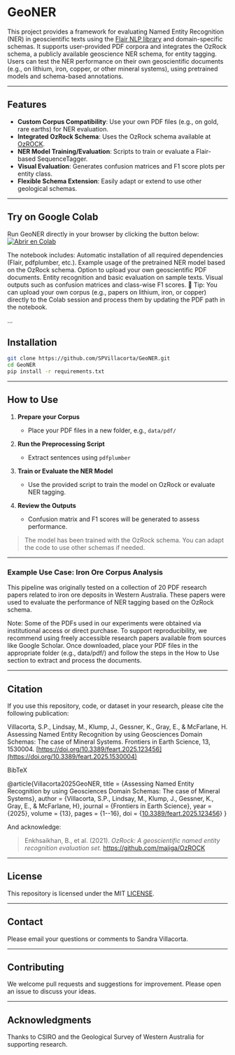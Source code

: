# GeoNER
This project provides a framework for evaluating Named Entity Recognition (NER) in geoscientific texts using the [Flair NLP library](https://github.com/flairNLP/flair) and domain-specific schemas. It supports user-provided PDF corpora and integrates the OzRock schema, a publicly available geoscience NER schema, for entity tagging.
Users can test the NER performance on their own geoscientific documents (e.g., on lithium, iron, copper, or other mineral systems), using pretrained models and schema-based annotations.

---

## Features

- **Custom Corpus Compatibility**: Use your own PDF files (e.g., on gold, rare earths) for NER evaluation.
- **Integrated OzRock Schema**: Uses the OzRock schema available at [OzROCK](https://github.com/majiga/OzROCK).
- **NER Model Training/Evaluation**: Scripts to train or evaluate a Flair-based SequenceTagger.
- **Visual Evaluation**: Generates confusion matrices and F1 score plots per entity class.
- **Flexible Schema Extension**: Easily adapt or extend to use other geological schemas.

---

## Try on Google Colab
Run GeoNER directly in your browser by clicking the button below:
[![Abrir en Colab](https://colab.research.google.com/assets/colab-badge.svg)](https://colab.research.google.com/github/SPVillacorta/GeoNER/blob/main/GeoNER_colab.ipynb)

The notebook includes:
Automatic installation of all required dependencies (Flair, pdfplumber, etc.).
Example usage of the pretrained NER model based on the OzRock schema.
Option to upload your own geoscientific PDF documents.
Entity recognition and basic evaluation on sample texts.
Visual outputs such as confusion matrices and class-wise F1 scores.
📁 Tip: You can upload your own corpus (e.g., papers on lithium, iron, or copper) directly to the Colab session and process them by updating the PDF path in the notebook.

...

## Installation

```bash
git clone https://github.com/SPVillacorta/GeoNER.git
cd GeoNER
pip install -r requirements.txt
```

---

## How to Use

1. **Prepare your Corpus**
   - Place your PDF files in a new folder, e.g., `data/pdf/`

2. **Run the Preprocessing Script**
   - Extract sentences using `pdfplumber`

3. **Train or Evaluate the NER Model**
   - Use the provided script to train the model on OzRock or evaluate NER tagging.

4. **Review the Outputs**
   - Confusion matrix and F1 scores will be generated to assess performance.

> The model has been trained with the OzRock schema. You can adapt the code to use other schemas if needed.

---

### Example Use Case: Iron Ore Corpus Analysis
This pipeline was originally tested on a collection of 20 PDF research papers related to iron ore deposits in Western Australia. These papers were used to evaluate the performance of NER tagging based on the OzRock schema.

Note: Some of the PDFs used in our experiments were obtained via institutional access or direct purchase. To support reproducibility, we recommend using freely accessible research papers available from sources like Google Scholar. Once downloaded, place your PDF files in the appropriate folder (e.g., data/pdf/) and follow the steps in the How to Use section to extract and process the documents.

---

## Citation
If you use this repository, code, or dataset in your research, please cite the following publication:

Villacorta, S.P., Lindsay, M., Klump, J., Gessner, K., Gray, E., & McFarlane, H. Assessing Named Entity Recognition by using Geosciences Domain Schemas: The case of Mineral Systems. Frontiers in Earth Science, 13, 1530004. [https://doi.org/10.3389/feart.2025.123456](https://doi.org/10.3389/feart.2025.1530004)

BibTeX

@article{Villacorta2025GeoNER,
  title     = {Assessing Named Entity Recognition by using Geosciences Domain Schemas: The case of Mineral Systems},
  author    = {Villacorta, S.P., Lindsay, M., Klump, J., Gessner, K., Gray, E., & McFarlane, H},
  journal   = {Frontiers in Earth Science},
  year      = {2025},
  volume    = {13},
  pages     = {1--16},
  doi       = {[10.3389/feart.2025.123456](https://doi.org/10.3389/feart.2025.1530004)}
}

And acknowledge:
> Enkhsaikhan, B., et al. (2021). *OzRock: A geoscientific named entity recognition evaluation set.* https://github.com/majiga/OzROCK

---

## License

This repository is licensed under the MIT [LICENSE](LICENSE).

---

## Contact
Please email your questions or comments to Sandra Villacorta.

---

## Contributing

We welcome pull requests and suggestions for improvement. Please open an issue to discuss your ideas.

---

## Acknowledgments

Thanks to CSIRO and the Geological Survey of Western Australia for supporting research.
